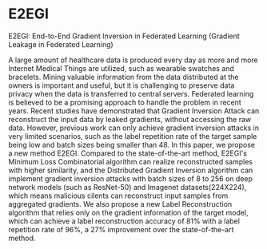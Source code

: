 # E2EGI
E2EGI: End-to-End Gradient Inversion in Federated Learning
(Gradient Leakage in Federated Learning)

A large amount of healthcare data is produced every day as more and more Internet Medical Things are utilized, such as wearable swatches and bracelets. Mining valuable information from the data distributed at the owners is important and useful, but it is challenging to preserve data privacy when the data is transferred to central servers. Federated learning is believed to be a promising approach to handle the problem in recent years. Recent studies have demonstrated that Gradient Inversion Attack can reconstruct the input data by leaked gradients, without accessing the raw data. However, previous work can only achieve gradient inversion attacks in very limited scenarios, such as the label repetition rate of the target sample being low and batch sizes being smaller than 48. In this paper, we propose a new method E2EGI. Compared to the state-of-the-art method, E2EGI's Minimum Loss Combinatorial algorithm can realize reconstructed samples with higher similarity, and the Distributed Gradient Inversion algorithm can implement gradient inversion attacks with batch sizes of 8 to 256 on deep network models (such as ResNet-50) and Imagenet datasets(224X224), which means malicious cilents can reconstruct input samples from aggregated gradients. We also propose a new Label Reconstruction algorithm that relies only on the gradient information of the target model, which can achieve a label reconstruction accuracy of 81\% with a label repetition rate of 96\%, a 27\% improvement over the state-of-the-art method. 
